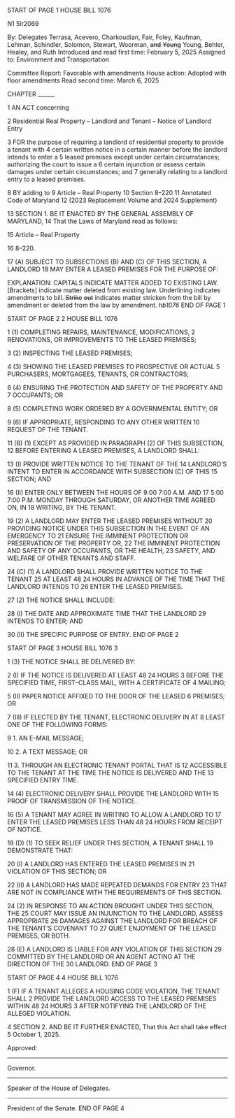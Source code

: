 START OF PAGE 1
HOUSE BILL 1076

N1 5lr2069

By: Delegates Terrasa, Acevero, Charkoudian, Fair, Foley, Kaufman, Lehman,
Schindler, Solomon, Stewart, Woorman, ~~and~~ ~~Young~~ Young, Behler, Healey,
and Ruth
Introduced and read first time: February 5, 2025
Assigned to: Environment and Transportation

Committee Report: Favorable with amendments
House action: Adopted with floor amendments
Read second time: March 6, 2025

CHAPTER ______

1 AN ACT concerning

2 Residential Real Property – Landlord and Tenant – Notice of Landlord Entry

3 FOR the purpose of requiring a landlord of residential property to provide a tenant with
4 certain written notice in a certain manner before the landlord intends to enter a
5 leased premises except under certain circumstances; authorizing the court to issue a
6 certain injunction or assess certain damages under certain circumstances; and
7 generally relating to a landlord entry to a leased premises.

8 BY adding to
9 Article – Real Property
10 Section 8–220
11 Annotated Code of Maryland
12 (2023 Replacement Volume and 2024 Supplement)

13 SECTION 1. BE IT ENACTED BY THE GENERAL ASSEMBLY OF MARYLAND,
14 That the Laws of Maryland read as follows:

15 Article – Real Property

16 8–220.

17 (A) SUBJECT TO SUBSECTIONS (B) AND (C) OF THIS SECTION, A LANDLORD
18 MAY ENTER A LEASED PREMISES FOR THE PURPOSE OF:

EXPLANATION: CAPITALS INDICATE MATTER ADDED TO EXISTING LAW.
[Brackets] indicate matter deleted from existing law.
Underlining indicates amendments to bill.
~~Strike~~ ~~out~~ indicates matter stricken from the bill by amendment or deleted from the law by
amendment. *hb1076*
END OF PAGE 1

START OF PAGE 2
2 HOUSE BILL 1076

1 (1) COMPLETING REPAIRS, MAINTENANCE, MODIFICATIONS,
2 RENOVATIONS, OR IMPROVEMENTS TO THE LEASED PREMISES;

3 (2) INSPECTING THE LEASED PREMISES;

4 (3) SHOWING THE LEASED PREMISES TO PROSPECTIVE OR ACTUAL
5 PURCHASERS, MORTGAGEES, TENANTS, OR CONTRACTORS;

6 (4) ENSURING THE PROTECTION AND SAFETY OF THE PROPERTY AND
7 OCCUPANTS; OR

8 (5) COMPLETING WORK ORDERED BY A GOVERNMENTAL ENTITY; OR

9 (6) IF APPROPRIATE, RESPONDING TO ANY OTHER WRITTEN
10 REQUEST OF THE TENANT.

11 (B) (1) EXCEPT AS PROVIDED IN PARAGRAPH (2) OF THIS SUBSECTION,
12 BEFORE ENTERING A LEASED PREMISES, A LANDLORD SHALL:

13 (I) PROVIDE WRITTEN NOTICE TO THE TENANT OF THE
14 LANDLORD’S INTENT TO ENTER IN ACCORDANCE WITH SUBSECTION (C) OF THIS
15 SECTION; AND

16 (II) ENTER ONLY BETWEEN THE HOURS OF 9:00 7:00 A.M. AND
17 5:00 7:00 P.M. MONDAY THROUGH SATURDAY, OR ANOTHER TIME AGREED ON, IN
18 WRITING, BY THE TENANT.

19 (2) A LANDLORD MAY ENTER THE LEASED PREMISES WITHOUT
20 PROVIDING NOTICE UNDER THIS SUBSECTION IN THE EVENT OF AN EMERGENCY TO
21 ENSURE THE IMMINENT PROTECTION OR PRESERVATION OF THE PROPERTY OR,
22 THE IMMINENT PROTECTION AND SAFETY OF ANY OCCUPANTS, OR THE HEALTH,
23 SAFETY, AND WELFARE OF OTHER TENANTS AND STAFF.

24 (C) (1) A LANDLORD SHALL PROVIDE WRITTEN NOTICE TO THE TENANT
25 AT LEAST 48 24 HOURS IN ADVANCE OF THE TIME THAT THE LANDLORD INTENDS TO
26 ENTER THE LEASED PREMISES.

27 (2) THE NOTICE SHALL INCLUDE:

28 (I) THE DATE AND APPROXIMATE TIME THAT THE LANDLORD
29 INTENDS TO ENTER; AND

30 (II) THE SPECIFIC PURPOSE OF ENTRY.
END OF PAGE 2

START OF PAGE 3
HOUSE BILL 1076 3

1 (3) THE NOTICE SHALL BE DELIVERED BY:

2 (I) IF THE NOTICE IS DELIVERED AT LEAST 48 24 HOURS
3 BEFORE THE SPECIFIED TIME, FIRST–CLASS MAIL, WITH A CERTIFICATE OF
4 MAILING;

5 (II) PAPER NOTICE AFFIXED TO THE DOOR OF THE LEASED
6 PREMISES; OR

7 (III) IF ELECTED BY THE TENANT, ELECTRONIC DELIVERY IN AT
8 LEAST ONE OF THE FOLLOWING FORMS:

9 1. AN E–MAIL MESSAGE;

10 2. A TEXT MESSAGE; OR

11 3. THROUGH AN ELECTRONIC TENANT PORTAL THAT IS
12 ACCESSIBLE TO THE TENANT AT THE TIME THE NOTICE IS DELIVERED AND THE
13 SPECIFIED ENTRY TIME.

14 (4) ELECTRONIC DELIVERY SHALL PROVIDE THE LANDLORD WITH
15 PROOF OF TRANSMISSION OF THE NOTICE.

16 (5) A TENANT MAY AGREE IN WRITING TO ALLOW A LANDLORD TO
17 ENTER THE LEASED PREMISES LESS THAN 48 24 HOURS FROM RECEIPT OF NOTICE.

18 (D) (1) TO SEEK RELIEF UNDER THIS SECTION, A TENANT SHALL
19 DEMONSTRATE THAT:

20 (I) A LANDLORD HAS ENTERED THE LEASED PREMISES IN
21 VIOLATION OF THIS SECTION; OR

22 (II) A LANDLORD HAS MADE REPEATED DEMANDS FOR ENTRY
23 THAT ARE NOT IN COMPLIANCE WITH THE REQUIREMENTS OF THIS SECTION.

24 (2) IN RESPONSE TO AN ACTION BROUGHT UNDER THIS SECTION, THE
25 COURT MAY ISSUE AN INJUNCTION TO THE LANDLORD, ASSESS APPROPRIATE
26 DAMAGES AGAINST THE LANDLORD FOR BREACH OF THE TENANT’S COVENANT TO
27 QUIET ENJOYMENT OF THE LEASED PREMISES, OR BOTH.

28 (E) A LANDLORD IS LIABLE FOR ANY VIOLATION OF THIS SECTION
29 COMMITTED BY THE LANDLORD OR AN AGENT ACTING AT THE DIRECTION OF THE
30 LANDLORD.
END OF PAGE 3

START OF PAGE 4
4 HOUSE BILL 1076

1 (F) IF A TENANT ALLEGES A HOUSING CODE VIOLATION, THE TENANT SHALL
2 PROVIDE THE LANDLORD ACCESS TO THE LEASED PREMISES WITHIN 48 24 HOURS
3 AFTER NOTIFYING THE LANDLORD OF THE ALLEGED VIOLATION.

4 SECTION 2. AND BE IT FURTHER ENACTED, That this Act shall take effect
5 October 1, 2025.

Approved:

________________________________________________________________________________
Governor.

________________________________________________________________________________
Speaker of the House of Delegates.

________________________________________________________________________________
President of the Senate.
END OF PAGE 4